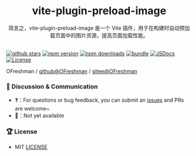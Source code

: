 <div align="center">
  <h1>vite-plugin-preload-image</h1>
  <span>简言之，vite-plugin-preload-image 是一个 Vite 插件，用于在构建时自动预加载页面中的图片资源，提高页面加载性能。</span>
</div>

<br>

[![github stars][github-stars-src]][github-stars-href]
[![npm version][npm-version-src]][npm-version-href]
[![npm downloads][npm-downloads-src]][npm-downloads-href]
[![bundle][bundle-src]][bundle-href]
[![JSDocs][jsdocs-src]][jsdocs-href]
[![License][license-src]][license-href]

OFreshman / [github@OFreshman](https://github.com/OFreshman) / [gitee@OFreshman](https://gitee.com/OFreshman)

### 🐶 Discussion & Communication

- ❓：For questions or bug feedback, you can submit an [issues](https://github.com/OFreshman/vite-plugin-preload-image/issues)
  and PRs are welcome~
- 🐧：Not yet available

### 🏆 License

- MIT [LICENSE](./LICENSE)

<!-- Badges -->

[github-stars-src]: https://img.shields.io/github/stars/OFreshman/vite-plugin-preload-image?style=flat&colorA=080f12&colorB=1fa669&logo=GitHub

[github-stars-href]: https://github.com/OFreshman/vite-plugin-preload-image

[npm-version-src]: https://img.shields.io/npm/v/vite-plugin-preload-image?style=flat&colorA=080f12&colorB=1fa669

[npm-version-href]: https://npmjs.com/package/vite-plugin-preload-image

[npm-downloads-src]: https://img.shields.io/npm/dm/vite-plugin-preload-image?style=flat&colorA=080f12&colorB=1fa669

[npm-downloads-href]: https://npmjs.com/package/vite-plugin-preload-image

[bundle-src]: https://img.shields.io/bundlephobia/minzip/vite-plugin-preload-image?style=flat&colorA=080f12&colorB=1fa669&label=minzip

[bundle-href]: https://bundlephobia.com/result?p=vite-plugin-preload-image

[jsdocs-src]: https://img.shields.io/badge/jsdocs-reference-080f12?style=flat&colorA=080f12&colorB=1fa669

[jsdocs-href]: https://www.jsdocs.io/package/vite-plugin-preload-image

[license-src]: https://img.shields.io/github/license/OFreshman/vite-plugin-preload-image.svg?style=flat&colorA=080f12&colorB=1fa669

[license-href]: https://github.com/OFreshman/vite-plugin-preload-image/blob/main/LICENSE